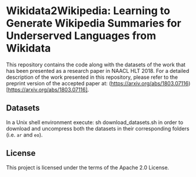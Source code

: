 # Wikidata2Wikipedia: Learning to Generate Wikipedia Summaries for Underserved Languages from Wikidata
This repository contains the code along with the datasets of the work that has been presented as a research paper in NAACL HLT 2018. For a detailed description of the work presented in this repository, please refer to the preprint version of the accepted paper at: (https://arxiv.org/abs/1803.07116)[https://arxiv.org/abs/1803.07116].

## Datasets
In a Unix shell environment execute: sh download_datasets.sh in order to download and uncompress both the datasets in their corresponding folders (i.e. `ar` and `eo`).

## License
This project is licensed under the terms of the Apache 2.0 License.
